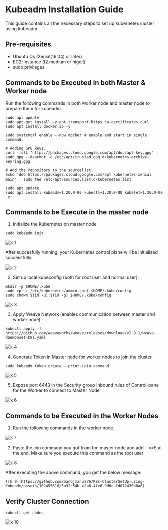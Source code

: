 # Kubeadm Installation Guide
This guide contains all the necessary steps to set up kubernetes cluster using kubeadm

## Pre-requisites
* Ubuntu Os (Xenial(16.04) or later)
* EC2-Instance (t2.medium or higer)
* sudo privileges

## Commands to be Executed in both Master & Worker node
Run the following commands in both worker node and master node to prepare them for kubeadm
```
sudo apt update
sudo apt-get install -y apt-transport-https ca-certificates curl
sudo apt install docker.io -y

sudo systemctl enable --now docker # enable and start in single command.

# Adding GPG keys.
curl -fsSL "https://packages.cloud.google.com/apt/doc/apt-key.gpg" | sudo gpg --dearmor -o /etc/apt/trusted.gpg.d/kubernetes-archive-keyring.gpg

# Add the repository to the sourcelist.
echo 'deb https://packages.cloud.google.com/apt kubernetes-xenial main' | sudo tee /etc/apt/sources.list.d/kubernetes.list

sudo apt update 
sudo apt install kubeadm=1.20.0-00 kubectl=1.20.0-00 kubelet=1.20.0-00 -y
```
## Commands to be Execute in the master node
1. Initialize the Kubernetes on master node
```
sudo kubeadm init
```
![k 1](https://github.com/manojmanu276/K8s-ClusterSetUp-using-Kubeadm/assets/102495616/5e4a3414-41b3-4cfb-8ed1-84b40b621192)

After succesfully running, your Kubernetes control plane will be initialized successfully.

![k 2](https://github.com/manojmanu276/K8s-ClusterSetUp-using-Kubeadm/assets/102495616/dd9d2b80-32ea-4b20-a72a-e11ae1c6f430)

2. Set up local kubeconfig (both for root user and normal user):
```
mkdir -p $HOME/.kube
sudo cp -i /etc/kubernetes/admin.conf $HOME/.kube/config
sudo chown $(id -u):$(id -g) $HOME/.kube/config
```
![k 3](https://github.com/manojmanu276/K8s-ClusterSetUp-using-Kubeadm/assets/102495616/010b2da4-c85a-4c4f-8a51-766d1777af91)

3. Apply Weave Network (enables communication between master and worker node)
```
kubectl apply -f https://github.com/weaveworks/weave/releases/download/v2.8.1/weave-daemonset-k8s.yaml
```
![k 4](https://github.com/manojmanu276/K8s-ClusterSetUp-using-Kubeadm/assets/102495616/30d0419b-0bc2-4387-a103-84968094a9e6)

4. Generate Token in Master node for worker nodes to join the cluster
```
sudo kubeadm token create --print-join-command
```
![k 5](https://github.com/manojmanu276/K8s-ClusterSetUp-using-Kubeadm/assets/102495616/85da39e3-90f9-4985-857a-bd9ad468cef5)

5. Expose port 6443 in the Security group Inbound rules of Control-pane for the Worker to connect to Master Node

![k 6](https://github.com/manojmanu276/K8s-ClusterSetUp-using-Kubeadm/assets/102495616/30630dc5-c1c3-44a0-b83f-6fe242697b2f)

## Commands to be Executed in the Worker Nodes

1. Run the following commands in the worker node.

![k 7](https://github.com/manojmanu276/K8s-ClusterSetUp-using-Kubeadm/assets/102495616/cae58e0a-eca9-483f-a6f9-c280d96fbf5a)

2. Paste the join command you got from the master node and add --v=5 at the end. Make sure you execute this command as the root user

![k 8](https://github.com/manojmanu276/K8s-ClusterSetUp-using-Kubeadm/assets/102495616/4bd27dc8-3162-43b9-a823-ae15d29b2628)

   After executing the above command, you get the below message:

    ![k 9](https://github.com/manojmanu276/K8s-ClusterSetUp-using-Kubeadm/assets/102495616/5a32c54b-42b8-47e6-9d6c-fd072430b0a8)

## Verify Cluster Connection
```
kubectl get nodes
```
![k 10](https://github.com/manojmanu276/K8s-ClusterSetUp-using-Kubeadm/assets/102495616/3033d461-9daf-448e-a261-a294d559c03f)






